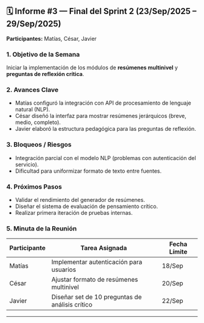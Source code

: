 
## 🗓 **Informe #3 — Final del Sprint 2 (23/Sep/2025 – 29/Sep/2025)**

**Participantes:** Matías, César, Javier

### 1. Objetivo de la Semana

Iniciar la implementación de los módulos de **resúmenes multinivel** y **preguntas de reflexión crítica**.

### 2. Avances Clave

* Matías configuró la integración con API de procesamiento de lenguaje natural (NLP).
* César diseñó la interfaz para mostrar resúmenes jerárquicos (breve, medio, completo).
* Javier elaboró la estructura pedagógica para las preguntas de reflexión.

### 3. Bloqueos / Riesgos

* Integración parcial con el modelo NLP (problemas con autenticación del servicio).
* Dificultad para uniformizar formato de texto entre fuentes.

### 4. Próximos Pasos

* Validar el rendimiento del generador de resúmenes.
* Diseñar el sistema de evaluación de pensamiento crítico.
* Realizar primera iteración de pruebas internas.

### 5. Minuta de la Reunión

| Participante | Tarea Asignada                                  | Fecha Límite |
| ------------ | ----------------------------------------------- | ------------ |
| Matías       | Implementar autenticación para usuarios         | 18/Sep       |
| César        | Ajustar formato de resúmenes multinivel         | 20/Sep       |
| Javier       | Diseñar set de 10 preguntas de análisis crítico | 22/Sep       |

---
